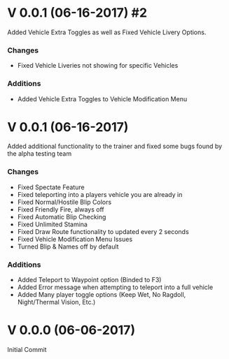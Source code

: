 <h1> V 0.0.1 (06-16-2017) #2</h1>

Added Vehicle Extra Toggles as well as Fixed Vehicle Livery Options.

<h3>Changes</h3>
<ul>
<li>Fixed Vehicle Liveries not showing for specific Vehicles</li>
</ul>

<h3>Additions</h3>
<ul>
<li>Added Vehicle Extra Toggles to Vehicle Modification Menu</li>
</ul>




<h1>V 0.0.1 (06-16-2017)</h1>

Added additional functionality to the trainer and fixed some bugs found by the alpha testing team

<h3>Changes</h3>
<ul>
<li>Fixed Spectate Feature</li>
<li>Fixed teleporting into a players vehicle you are already in</li>
<li>Fixed Normal/Hostile Blip Colors</li>
<li>Fixed Friendly Fire, always off</li>
<li>Fixed Automatic Blip Checking</li>
<li>Fixed Unlimited Stamina</li>
<li>Fixed Draw Route functionality to updated every 2 seconds</li>
<li>Fixed Vehicle Modification Menu Issues</li>
<li>Turned Blip & Names off by default</li>
</ul>

<h3>Additions</h3>
<ul>
<li>Added Teleport to Waypoint option (Binded to F3)</li>
<li>Added Error message when attempting to teleport into a full vehicle</li>
<li>Added Many player toggle options (Keep Wet, No Ragdoll, Night/Thermal Vision, Etc.)</li>
</ul>

<h1>V 0.0.0 (06-06-2017)</h1>
Initial Commit